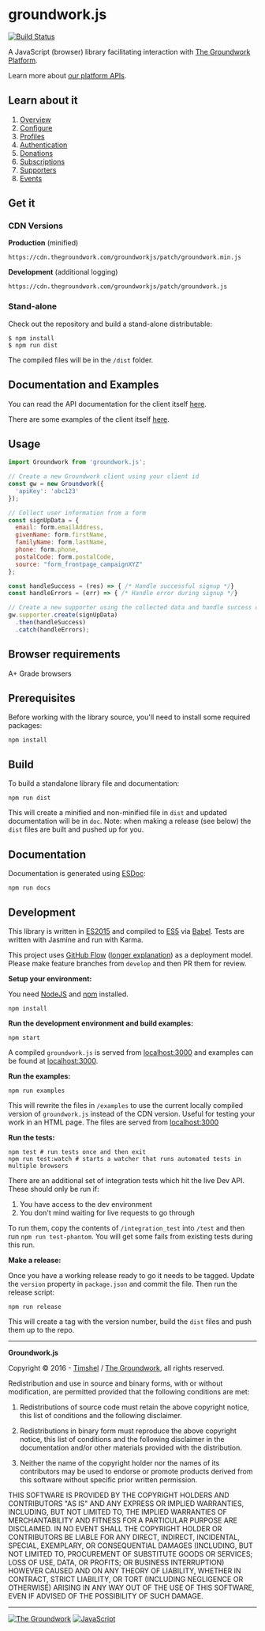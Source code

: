 # groundwork.js

[![Build Status](https://travis-ci.org/thegroundwork/groundwork.js.svg?branch=develop)](https://travis-ci.org/thegroundwork/groundwork.js)

A JavaScript (browser) library facilitating interaction with [The Groundwork Platform](https://timshel.com/thegroundwork/).

Learn more about [our platform APIs](https://developer.thegroundwork.com/api/).

## Learn about it

1. [Overview](https://github.com/thegroundwork/groundwork.js/blob/master/manual/overview.md)
1. [Configure](https://github.com/thegroundwork/groundwork.js/blob/master/manual/configure.md)
1. [Profiles](https://github.com/thegroundwork/groundwork.js/blob/master/manual/profiles.md)
1. [Authentication](https://github.com/thegroundwork/groundwork.js/blob/master/manual/authenticate.md)
1. [Donations](https://github.com/thegroundwork/groundwork.js/blob/master/manual/donations.md)
1. [Subscriptions](https://github.com/thegroundwork/groundwork.js/blob/master/manual/subscriptions.md)
1. [Supporters](https://github.com/thegroundwork/groundwork.js/blob/master/manual/supporters.md)
1. [Events](https://github.com/thegroundwork/groundwork.js/blob/master/manual/events.md)

## Get it

### CDN Versions

**Production** (minified)

```
https://cdn.thegroundwork.com/groundworkjs/patch/groundwork.min.js
```

**Development** (additional logging)

```
https://cdn.thegroundwork.com/groundworkjs/patch/groundwork.js
```

### Stand-alone

Check out the repository and build a stand-alone distributable:

```shell
$ npm install
$ npm run dist
```

The compiled files will be in the `/dist` folder.

## Documentation and Examples

You can read the API documentation for the client itself [here](https://cdn.thegroundwork.com/groundworkjs/doc/).

There are some examples of the client itself [here](https://cdn.thegroundwork.com/groundworkjs/examples/).

## Usage

```javascript
import Groundwork from 'groundwork.js';

// Create a new Groundwork client using your client id
const gw = new Groundwork({
  'apiKey': 'abc123'
});

// Collect user information from a form
const signUpData = {
  email: form.emailAddress,
  givenName: form.firstName,
  familyName: form.lastName,
  phone: form.phone,
  postalCode: form.postalCode,
  source: "form_frontpage_campaignXYZ"
};

const handleSuccess = (res) => { /* Handle successful signup */}
const handleErrors = (err) => { /* Handle error during signup */}

// Create a new supporter using the collected data and handle success or error states
gw.supporter.create(signUpData)
  .then(handleSuccess)
  .catch(handleErrors);
```
## Browser requirements

A+ Grade browsers

## Prerequisites

Before working with the library source, you'll need to install some required packages:

```shell
npm install
```

## Build

To build a standalone library file and documentation:

```shell
npm run dist
```

This will create a minified and non-minified file in `dist` and updated documentation will be in `doc`. Note: when making a release (see below) the `dist` files are built and pushed up for you.

## Documentation

Documentation is generated using [ESDoc](https://esdoc.org/):

```shell
npm run docs
```

## Development

This library is written in [ES2015](http://www.ecma-international.org/ecma-262/6.0/) and compiled to [ES5](http://www.ecma-international.org/ecma-262/5.1/) via [Babel](https://babeljs.io). Tests are written with Jasmine and run with Karma.

This project uses [GitHub Flow](https://guides.github.com/introduction/flow/index.html) ([longer explanation](http://scottchacon.com/2011/08/31/github-flow.html)) as a deployment model. Please make feature branches from `develop` and then PR them for review.

**Setup your environment:**

You need [NodeJS](https://nodejs.org/) and [npm](https://www.npmjs.com/) installed.

```shell
npm install
```

**Run the development environment and build examples:**

```shell
npm start
```

A compiled `groundwork.js` is served from [localhost:3000](http://localhost:3000) and examples can be found at [localhost:3000](http://localhost:3000/examples).

**Run the examples:**

```shell
npm run examples
```

This will rewrite the files in `/examples` to use the current locally compiled version of `groundwork.js` instead of the CDN version. Useful for testing your work in an HTML page. The files are served from [localhost:3000](http://localhost:3000)

**Run the tests:**

```shell
npm test # run tests once and then exit
npm run test:watch # starts a watcher that runs automated tests in multiple browsers
```

There are an additional set of integration tests which hit the live Dev API. These should only be run if:

1. You have access to the dev environment
1. You don't mind waiting for live requests to go through

To run them, copy the contents of `/integration_test` into `/test` and then run `npm run test-phantom`. You will get some fails from existing tests during this run.

**Make a release:**

Once you have a working release ready to go it needs to be tagged. Update the `version` property in `package.json` and commit the file. Then run the release script:

```shell
npm run release
```

This will create a tag with the version number, build the `dist` files and push them up to the repo.

---

**Groundwork.js**

Copyright &copy; 2016 - [Timshel](http://timshel.com/) / [The Groundwork](https://thegroundwork.com/), all rights reserved.

Redistribution and use in source and binary forms, with or without modification, are permitted provided that the following conditions are met:

1. Redistributions of source code must retain the above copyright notice, this list of conditions and the following disclaimer.

2. Redistributions in binary form must reproduce the above copyright notice, this list of conditions and the following disclaimer in the documentation and/or other materials provided with the distribution.

3. Neither the name of the copyright holder nor the names of its contributors may be used to endorse or promote products derived from this software without specific prior written permission.

THIS SOFTWARE IS PROVIDED BY THE COPYRIGHT HOLDERS AND CONTRIBUTORS "AS IS" AND ANY EXPRESS OR IMPLIED WARRANTIES, INCLUDING, BUT NOT LIMITED TO, THE IMPLIED WARRANTIES OF MERCHANTABILITY AND FITNESS FOR A PARTICULAR PURPOSE ARE DISCLAIMED. IN NO EVENT SHALL THE COPYRIGHT HOLDER OR CONTRIBUTORS BE LIABLE FOR ANY DIRECT, INDIRECT, INCIDENTAL, SPECIAL, EXEMPLARY, OR CONSEQUENTIAL DAMAGES (INCLUDING, BUT NOT LIMITED TO, PROCUREMENT OF SUBSTITUTE GOODS OR SERVICES; LOSS OF USE, DATA, OR PROFITS; OR BUSINESS INTERRUPTION) HOWEVER CAUSED AND ON ANY THEORY OF LIABILITY, WHETHER IN CONTRACT, STRICT LIABILITY, OR TORT (INCLUDING NEGLIGENCE OR OTHERWISE) ARISING IN ANY WAY OUT OF THE USE OF THIS SOFTWARE, EVEN IF ADVISED OF THE POSSIBILITY OF SUCH DAMAGE.

---

[![The Groundwork](https://dl.dropbox.com/s/jmioatgjnlfu30b/gw_80.png)](http://thegroundwork.com/)
[![JavaScript](https://dl.dropbox.com/s/ooqnkb56ecn2fbx/js_80.png)](https://www.javascript.com/)
